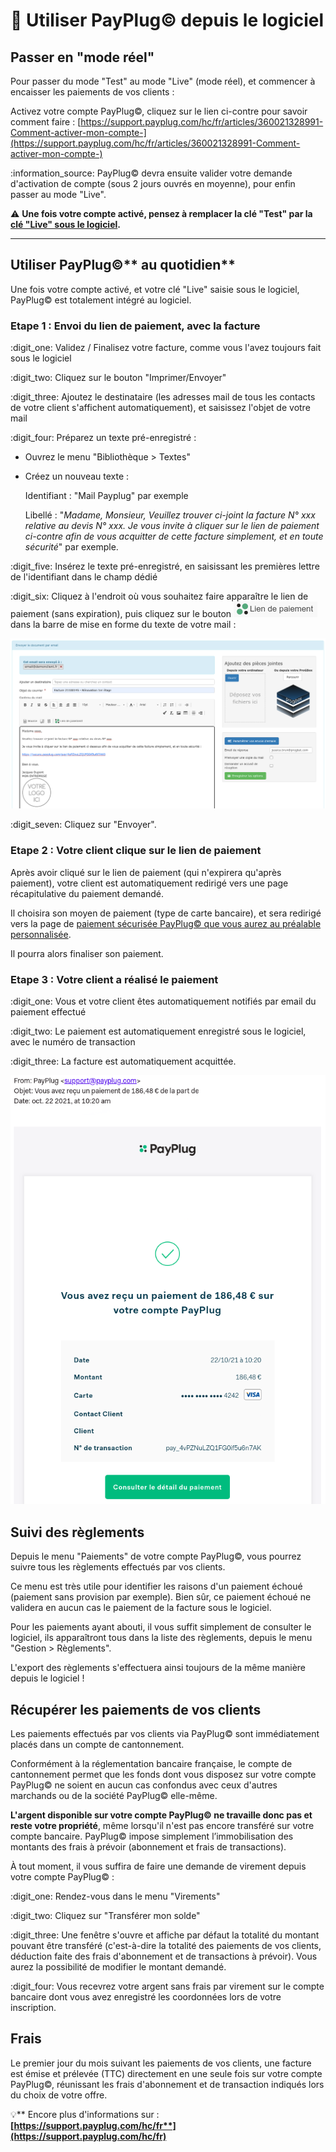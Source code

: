 # 📎 Utiliser PayPlug© depuis le logiciel

## Passer en "mode réel"



Pour passer du mode "Test" au mode "Live" (mode réel), et commencer à encaisser les paiements de vos clients :

Activez votre compte PayPlug©, cliquez sur le lien ci-contre pour savoir comment faire : [https://support.payplug.com/hc/fr/articles/360021328991-Comment-activer-mon-compte-](https://support.payplug.com/hc/fr/articles/360021328991-Comment-activer-mon-compte-)

:information\_source: PayPlug© devra ensuite valider votre demande d'activation de compte (sous 2 jours ouvrés en moyenne), pour enfin passer au mode "Live".



:warning: **Une fois votre compte activé, pensez à remplacer la clé "Test" par la **[**clé "Live" sous le logiciel**](activer-payplug-c.md#lier-payplug-c-a-votre-compte-entreprise)**.**

****

## **Utiliser PayPlug**©** au quotidien**



Une fois votre compte activé, et votre clé "Live" saisie sous le logiciel, PayPlug© est totalement intégré au logiciel.



### Etape 1 : Envoi du lien de paiement, avec la facture&#x20;



:digit\_one: Validez / Finalisez votre facture, comme vous l'avez toujours fait sous le logiciel

:digit\_two: Cliquez sur le bouton "Imprimer/Envoyer"

:digit\_three: Ajoutez le destinataire (les adresses mail de tous les contacts de votre client s'affichent automatiquement), et saisissez l'objet de votre mail

:digit\_four: Préparez un texte pré-enregistré :&#x20;

* Ouvrez le menu "Bibliothèque > Textes"​
*   Créez un nouveau texte :

    Identifiant : "Mail Payplug" par exemple

    Libellé : "_Madame, Monsieur, Veuillez trouver ci-joint la facture N° xxx relative au devis N° xxx. Je vous invite à cliquer sur le lien de paiement ci-contre afin de vous acquitter de cette facture simplement, et en toute sécurité_" par exemple.

:digit\_five: Insérez le texte pré-enregistré, en saisissant les premières lettre de l'identifiant dans le champ dédié

:digit\_six: Cliquez à l'endroit où vous souhaitez faire apparaître le lien de paiement (sans expiration), puis cliquez sur le bouton ![](<../../.gitbook/assets/Screenshot (2502).png>) dans la barre de mise en forme du texte de votre mail :&#x20;

![](<../../.gitbook/assets/Screenshot (258) (1).png>)

:digit\_seven: Cliquez sur "Envoyer".



### Etape 2 : Votre client clique sur le lien de paiement



Après avoir cliqué sur le lien de paiement (qui n'expirera qu'après paiement), votre client est automatiquement redirigé vers une page récapitulative du paiement demandé.

Il choisira son moyen de paiement (type de carte bancaire), et sera redirigé vers la page de [paiement sécurisée PayPlug© que vous aurez au préalable personnalisée](parametrer-payplug-c.md#parametrage-essentiel).

Il pourra alors finaliser son paiement.



### Etape 3 : Votre client a réalisé le paiement



:digit\_one: Vous et votre client êtes automatiquement notifiés par email du paiement effectué

:digit\_two: Le paiement est automatiquement enregistré sous le logiciel, avec le numéro de transaction

:digit\_three: La facture est automatiquement acquittée.



![](../../.gitbook/assets/payp1.png)



## Suivi des règlements



Depuis le menu "Paiements" de votre compte PayPlug©, vous pourrez suivre tous les règlements effectués par vos clients.

Ce menu est très utile pour identifier les raisons d'un paiement échoué (paiement sans provision par exemple). Bien sûr, ce paiement échoué ne validera en aucun cas le paiement de la facture sous le logiciel.



Pour les paiements ayant abouti, il vous suffit simplement de consulter le logiciel, ils apparaîtront tous dans la liste des règlements, depuis le menu "Gestion > Règlements".

L'export des règlements s'effectuera ainsi toujours de la même manière depuis le logiciel !



## Récupérer les paiements de vos clients



Les paiements effectués par vos clients via PayPlug© sont immédiatement placés dans un compte de cantonnement.&#x20;

Conformément à la réglementation bancaire française, le compte de cantonnement permet que les fonds dont vous disposez sur votre compte PayPlug© ne soient en aucun cas confondus avec ceux d'autres marchands ou de la société PayPlug© elle-même.

**L'argent disponible sur votre compte PayPlug© ne travaille donc pas et reste votre propriété**, même lorsqu'il n'est pas encore transféré sur votre compte bancaire. PayPlug© impose simplement l’immobilisation des montants des frais à prévoir (abonnement et frais de transactions).



À tout moment, il vous suffira de faire une demande de virement depuis votre compte PayPlug© :&#x20;

:digit\_one: Rendez-vous dans le menu "Virements"

:digit\_two: Cliquez sur "Transférer mon solde"

:digit\_three: Une fenêtre s'ouvre et affiche par défaut la totalité du montant pouvant être transféré (c'est-à-dire la totalité des paiements de vos clients, déduction faite des frais d'abonnement et de transactions à prévoir). Vous aurez la possibilité de modifier le montant demandé.

:digit\_four: Vous recevrez votre argent sans frais par virement sur le compte bancaire dont vous avez enregistré les coordonnées lors de votre inscription.



## Frais&#x20;

Le premier jour du mois suivant les paiements de vos clients, une facture est émise et prélevée (TTC) directement en une seule fois sur votre compte PayPlug©, réunissant les frais d'abonnement et de transaction indiqués lors du choix de votre offre.



:bulb:** Encore plus d'informations sur : **[**https://support.payplug.com/hc/fr**](https://support.payplug.com/hc/fr)****
